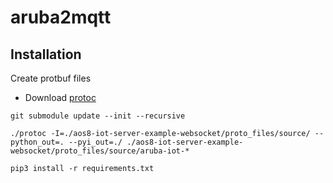 # aruba2mqtt

## Installation

Create protbuf files
- Download [protoc](https://github.com/protocolbuffers/protobuf/releases)

``` text
git submodule update --init --recursive

./protoc -I=./aos8-iot-server-example-websocket/proto_files/source/ --python_out=. --pyi_out=./ ./aos8-iot-server-example-websocket/proto_files/source/aruba-iot-* 

pip3 install -r requirements.txt
```